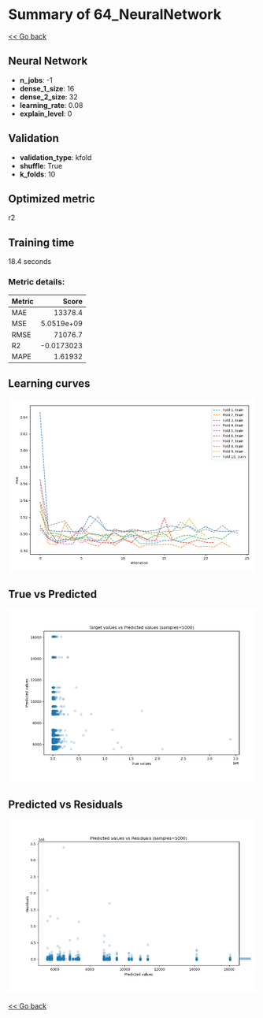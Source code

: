 # Summary of 64_NeuralNetwork

[<< Go back](../README.md)


## Neural Network
- **n_jobs**: -1
- **dense_1_size**: 16
- **dense_2_size**: 32
- **learning_rate**: 0.08
- **explain_level**: 0

## Validation
 - **validation_type**: kfold
 - **shuffle**: True
 - **k_folds**: 10

## Optimized metric
r2

## Training time

18.4 seconds

### Metric details:
| Metric   |          Score |
|:---------|---------------:|
| MAE      | 13378.4        |
| MSE      |     5.0519e+09 |
| RMSE     | 71076.7        |
| R2       |    -0.0173023  |
| MAPE     |     1.61932    |



## Learning curves
![Learning curves](learning_curves.png)
## True vs Predicted

![True vs Predicted](true_vs_predicted.png)


## Predicted vs Residuals

![Predicted vs Residuals](predicted_vs_residuals.png)



[<< Go back](../README.md)
